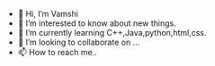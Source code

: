 - 👋 Hi, I’m Vamshi
- 👀 I’m interested to know about new things.
- 🌱 I’m currently learning C++,Java,python,html,css.
- 💞️ I’m looking to collaborate on ...
- 📫 How to reach me..

<!---
thekodidala/thekodidala is a ✨ special ✨ repository because its `README.md` (this file) appears on your GitHub profile.
You can click the Preview link to take a look at your changes.
--->
